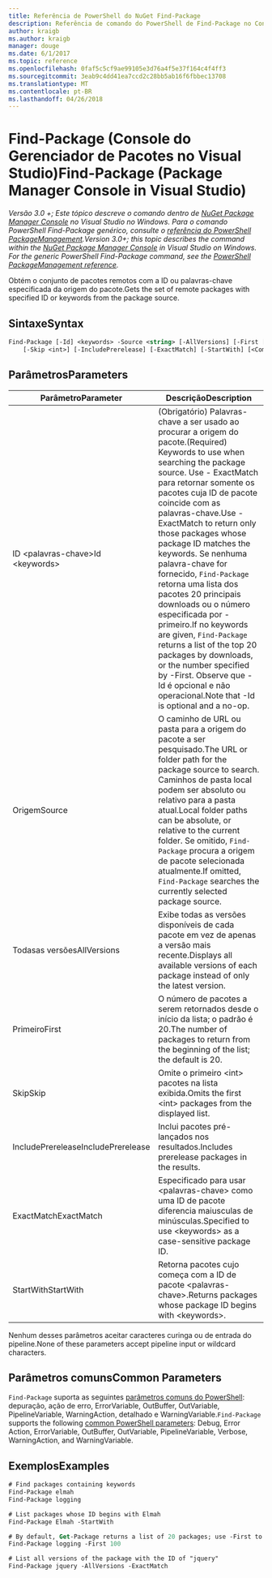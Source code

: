```yaml
---
title: Referência de PowerShell do NuGet Find-Package
description: Referência de comando do PowerShell de Find-Package no Console do Gerenciador de pacotes do NuGet no Visual Studio.
author: kraigb
ms.author: kraigb
manager: douge
ms.date: 6/1/2017
ms.topic: reference
ms.openlocfilehash: 0faf5c5cf9ae99105e3d76a4f5e37f164c4f4ff3
ms.sourcegitcommit: 3eab9c4dd41ea7ccd2c28bb5ab16f6fbbec13708
ms.translationtype: MT
ms.contentlocale: pt-BR
ms.lasthandoff: 04/26/2018
---
```

# <a name="find-package-package-manager-console-in-visual-studio"></a><span data-ttu-id="ab9d5-103">Find-Package (Console do Gerenciador de Pacotes no Visual Studio)</span><span class="sxs-lookup"><span data-stu-id="ab9d5-103">Find-Package (Package Manager Console in Visual Studio)</span></span>

<span data-ttu-id="ab9d5-104">*Versão 3.0 +; Este tópico descreve o comando dentro de [NuGet Package Manager Console](package-manager-console.md) no Visual Studio no Windows. Para o comando PowerShell Find-Package genérico, consulte o [referência do PowerShell PackageManagement](/powershell/module/packagemanagement/?view=powershell-6).*</span><span class="sxs-lookup"><span data-stu-id="ab9d5-104">*Version 3.0+; this topic describes the command within the [NuGet Package Manager Console](package-manager-console.md) in Visual Studio on Windows. For the generic PowerShell Find-Package command, see the [PowerShell PackageManagement reference](/powershell/module/packagemanagement/?view=powershell-6).*</span></span>

<span data-ttu-id="ab9d5-105">Obtém o conjunto de pacotes remotos com a ID ou palavras-chave especificada da origem do pacote.</span><span class="sxs-lookup"><span data-stu-id="ab9d5-105">Gets the set of remote packages with specified ID or keywords from the package source.</span></span>

## <a name="syntax"></a><span data-ttu-id="ab9d5-106">Sintaxe</span><span class="sxs-lookup"><span data-stu-id="ab9d5-106">Syntax</span></span>

```ps
Find-Package [-Id] <keywords> -Source <string> [-AllVersions] [-First [<int>]]
    [-Skip <int>] [-IncludePrerelease] [-ExactMatch] [-StartWith] [<CommonParameters>]
```

## <a name="parameters"></a><span data-ttu-id="ab9d5-107">Parâmetros</span><span class="sxs-lookup"><span data-stu-id="ab9d5-107">Parameters</span></span>

| <span data-ttu-id="ab9d5-108">Parâmetro</span><span class="sxs-lookup"><span data-stu-id="ab9d5-108">Parameter</span></span> | <span data-ttu-id="ab9d5-109">Descrição</span><span class="sxs-lookup"><span data-stu-id="ab9d5-109">Description</span></span> |
| --- | --- |
| <span data-ttu-id="ab9d5-110">ID &lt;palavras-chave&gt;</span><span class="sxs-lookup"><span data-stu-id="ab9d5-110">Id &lt;keywords&gt;</span></span> | <span data-ttu-id="ab9d5-111">(Obrigatório) Palavras-chave a ser usado ao procurar a origem do pacote.</span><span class="sxs-lookup"><span data-stu-id="ab9d5-111">(Required) Keywords to use when searching the package source.</span></span> <span data-ttu-id="ab9d5-112">Use - ExactMatch para retornar somente os pacotes cuja ID de pacote coincide com as palavras-chave.</span><span class="sxs-lookup"><span data-stu-id="ab9d5-112">Use -ExactMatch to return only those packages whose package ID matches the keywords.</span></span> <span data-ttu-id="ab9d5-113">Se nenhuma palavra-chave for fornecido, `Find-Package` retorna uma lista dos pacotes 20 principais downloads ou o número especificada por - primeiro.</span><span class="sxs-lookup"><span data-stu-id="ab9d5-113">If no keywords are given, `Find-Package` returns a list of the top 20 packages by downloads, or the number specified by -First.</span></span> <span data-ttu-id="ab9d5-114">Observe que - Id é opcional e não operacional.</span><span class="sxs-lookup"><span data-stu-id="ab9d5-114">Note that -Id is optional and a no-op.</span></span> |
| <span data-ttu-id="ab9d5-115">Origem</span><span class="sxs-lookup"><span data-stu-id="ab9d5-115">Source</span></span> | <span data-ttu-id="ab9d5-116">O caminho de URL ou pasta para a origem do pacote a ser pesquisado.</span><span class="sxs-lookup"><span data-stu-id="ab9d5-116">The URL or folder path for the package source to search.</span></span> <span data-ttu-id="ab9d5-117">Caminhos de pasta local podem ser absoluto ou relativo para a pasta atual.</span><span class="sxs-lookup"><span data-stu-id="ab9d5-117">Local folder paths can be absolute, or relative to the current folder.</span></span> <span data-ttu-id="ab9d5-118">Se omitido, `Find-Package` procura a origem de pacote selecionada atualmente.</span><span class="sxs-lookup"><span data-stu-id="ab9d5-118">If omitted, `Find-Package` searches the currently selected package source.</span></span> |
| <span data-ttu-id="ab9d5-119">Todasas versões</span><span class="sxs-lookup"><span data-stu-id="ab9d5-119">AllVersions</span></span> | <span data-ttu-id="ab9d5-120">Exibe todas as versões disponíveis de cada pacote em vez de apenas a versão mais recente.</span><span class="sxs-lookup"><span data-stu-id="ab9d5-120">Displays all available versions of each package instead of only the latest version.</span></span> |
| <span data-ttu-id="ab9d5-121">Primeiro</span><span class="sxs-lookup"><span data-stu-id="ab9d5-121">First</span></span> | <span data-ttu-id="ab9d5-122">O número de pacotes a serem retornados desde o início da lista; o padrão é 20.</span><span class="sxs-lookup"><span data-stu-id="ab9d5-122">The number of packages to return from the beginning of the list; the default is 20.</span></span> |
| <span data-ttu-id="ab9d5-123">Skip</span><span class="sxs-lookup"><span data-stu-id="ab9d5-123">Skip</span></span> | <span data-ttu-id="ab9d5-124">Omite o primeiro &lt;int&gt; pacotes na lista exibida.</span><span class="sxs-lookup"><span data-stu-id="ab9d5-124">Omits the first &lt;int&gt; packages from the displayed list.</span></span>  |
| <span data-ttu-id="ab9d5-125">IncludePrerelease</span><span class="sxs-lookup"><span data-stu-id="ab9d5-125">IncludePrerelease</span></span> | <span data-ttu-id="ab9d5-126">Inclui pacotes pré-lançados nos resultados.</span><span class="sxs-lookup"><span data-stu-id="ab9d5-126">Includes prerelease packages in the results.</span></span> |
| <span data-ttu-id="ab9d5-127">ExactMatch</span><span class="sxs-lookup"><span data-stu-id="ab9d5-127">ExactMatch</span></span> | <span data-ttu-id="ab9d5-128">Especificado para usar &lt;palavras-chave&gt; como uma ID de pacote diferencia maiusculas de minúsculas.</span><span class="sxs-lookup"><span data-stu-id="ab9d5-128">Specified to use &lt;keywords&gt; as a case-sensitive package ID.</span></span> |
| <span data-ttu-id="ab9d5-129">StartWith</span><span class="sxs-lookup"><span data-stu-id="ab9d5-129">StartWith</span></span> | <span data-ttu-id="ab9d5-130">Retorna pacotes cujo começa com a ID de pacote &lt;palavras-chave&gt;.</span><span class="sxs-lookup"><span data-stu-id="ab9d5-130">Returns packages whose package ID begins with &lt;keywords&gt;.</span></span> |

<span data-ttu-id="ab9d5-131">Nenhum desses parâmetros aceitar caracteres curinga ou de entrada do pipeline.</span><span class="sxs-lookup"><span data-stu-id="ab9d5-131">None of these parameters accept pipeline input or wildcard characters.</span></span>

## <a name="common-parameters"></a><span data-ttu-id="ab9d5-132">Parâmetros comuns</span><span class="sxs-lookup"><span data-stu-id="ab9d5-132">Common Parameters</span></span>

<span data-ttu-id="ab9d5-133">`Find-Package` suporta as seguintes [parâmetros comuns do PowerShell](http://go.microsoft.com/fwlink/?LinkID=113216): depuração, ação de erro, ErrorVariable, OutBuffer, OutVariable, PipelineVariable, WarningAction, detalhado e WarningVariable.</span><span class="sxs-lookup"><span data-stu-id="ab9d5-133">`Find-Package` supports the following [common PowerShell parameters](http://go.microsoft.com/fwlink/?LinkID=113216): Debug, Error Action, ErrorVariable, OutBuffer, OutVariable, PipelineVariable, Verbose, WarningAction, and WarningVariable.</span></span>

## <a name="examples"></a><span data-ttu-id="ab9d5-134">Exemplos</span><span class="sxs-lookup"><span data-stu-id="ab9d5-134">Examples</span></span>

```ps
# Find packages containing keywords
Find-Package elmah
Find-Package logging

# List packages whose ID begins with Elmah
Find-Package Elmah -StartWith

# By default, Get-Package returns a list of 20 packages; use -First to show more
Find-Package logging -First 100

# List all versions of the package with the ID of "jquery"
Find-Package jquery -AllVersions -ExactMatch
```

